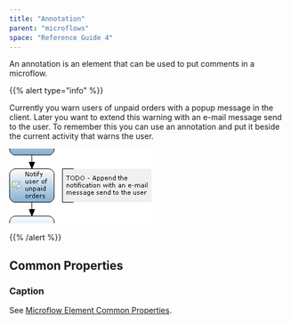 ```yaml
---
title: "Annotation"
parent: "microflows"
space: "Reference Guide 4"
---
```

An annotation is an element that can be used to put comments in a microflow.

{{% alert type="info" %}}

Currently you warn users of unpaid orders with a popup message in the client. Later you want to extend this warning with an e-mail message send to the user. To remember this you can use an annotation and put it beside the current activity that warns the user.

![](attachments/819203/918060.png)

{{% /alert %}}

## Common Properties

### Caption

See [Microflow Element Common Properties](microflow-element-common-properties).
